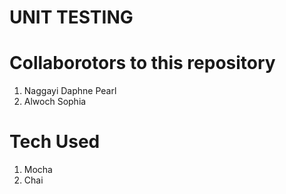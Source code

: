 # UNIT TESTING 

# Collaborotors to this repository 
1. Naggayi Daphne Pearl
2. Alwoch Sophia

# Tech Used
1. Mocha
2. Chai
